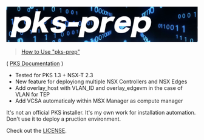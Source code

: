  ![pks-prep](https://github.com/bdereims/pks-prep/blob/master/pks-prep.png)


> [How to Use "pks-prep"](https://github.com/bdereims/pks-prep/tree/master/documentation)

( [PKS Documentation](https://docs.vmware.com/en/VMware-Pivotal-Container-Service/) )

- Tested for PKS 1.3 + NSX-T 2.3
- New feature for deployiong multiple NSX Controllers and NSX Edges
- Add overlay_host with VLAN_ID and overlay_edgevm in the case of VLAN for TEP
- Add VCSA automaticaly within MSX Manager as compute manager

It's not an official PKS installer. It's my own work for installation automation.
Don't use it to deploy a pruction environment.

Check out the [LICENSE](https://github.com/bdereims/pks-prep/blob/master/LICENSE).
